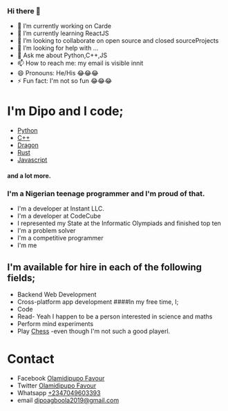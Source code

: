 ### Hi there 👋


<!--**Olamidipupo-favour/Olamidipupo-favour** is a ✨ _special_ ✨ repository because its `README.md` (this file) appears on your GitHub profile.

Here are some ideas to get you started:
-->
- 🔭 I’m currently working on Carde
- 🌱 I’m currently learning ReactJS
- 👯 I’m looking to collaborate on open source and closed sourceProjects
- 🤔 I’m looking for help with ...
- 💬 Ask me about Python,C++,JS
- 📫 How to reach me: my email is visible innit
- 😄 Pronouns: He/His 😂😂😂
- ⚡ Fun fact: I'm not so fun 😂😂😂
# I'm Dipo and I code;
* [Python](https://python.org)
* [C++](https://isocpp.org)
* [Dragon](https://dragon-lang.org)
* [Rust](https://rust-lang.org)
* [Javascript](https://javascript.com)
#### and a lot more.
### I'm a Nigerian teenage programmer and I'm proud of that.
* I'm a developer at Instant LLC.
* I'm a developer at CodeCube
* I represented my State at the Informatic Olympiads and finished top ten
* I'm a problem solver
* I'm a competitive programmer
* I'm me
## I'm available for hire in each of the following fields;
* Backend Web Development
* Cross-platform app development
####In my free time, I;
* Code
* Read- Yeah I happen to be a person interested in science and maths
* Perform mind experiments
* Play [Chess](https://lichess.org/@/dipo12) -even though I'm not such a good playerl.

# Contact
* Facebook [Olamidipupo Favour](https://facebook.com/olamidipupo.favour)
* Twitter [Olamidipupo Favour](https://twitter.com/@dipo133)
* Whatsapp [+2347049603393](https://wa.me/2347049603393)
* email dipoagboola2019@gmail.com
